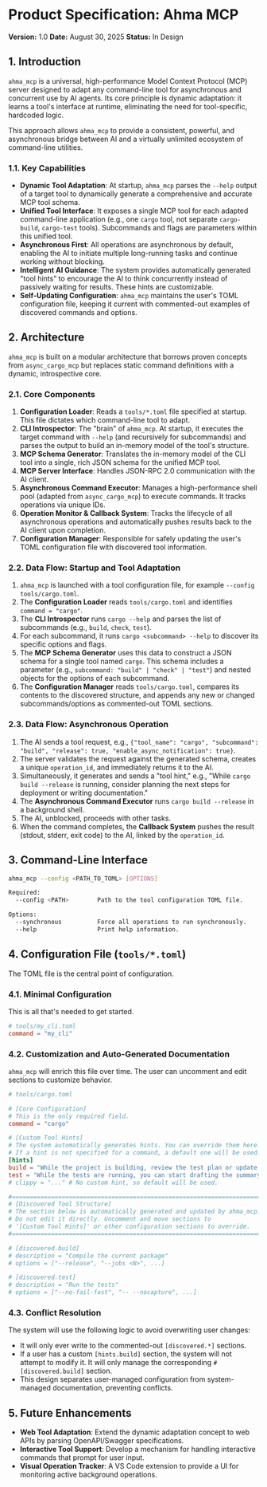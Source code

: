 # Product Specification: Ahma MCP

**Version:** 1.0
**Date:** August 30, 2025
**Status:** In Design

## 1. Introduction

`ahma_mcp` is a universal, high-performance Model Context Protocol (MCP) server designed to adapt any command-line tool for asynchronous and concurrent use by AI agents. Its core principle is dynamic adaptation: it learns a tool's interface at runtime, eliminating the need for tool-specific, hardcoded logic.

This approach allows `ahma_mcp` to provide a consistent, powerful, and asynchronous bridge between AI and a virtually unlimited ecosystem of command-line utilities.

### 1.1. Key Capabilities

- **Dynamic Tool Adaptation**: At startup, `ahma_mcp` parses the `--help` output of a target tool to dynamically generate a comprehensive and accurate MCP tool schema.
- **Unified Tool Interface**: It exposes a single MCP tool for each adapted command-line application (e.g., one `cargo` tool, not separate `cargo-build`, `cargo-test` tools). Subcommands and flags are parameters within this unified tool.
- **Asynchronous First**: All operations are asynchronous by default, enabling the AI to initiate multiple long-running tasks and continue working without blocking.
- **Intelligent AI Guidance**: The system provides automatically generated "tool hints" to encourage the AI to think concurrently instead of passively waiting for results. These hints are customizable.
- **Self-Updating Configuration**: `ahma_mcp` maintains the user's TOML configuration file, keeping it current with commented-out examples of discovered commands and options.

## 2. Architecture

`ahma_mcp` is built on a modular architecture that borrows proven concepts from `async_cargo_mcp` but replaces static command definitions with a dynamic, introspective core.

### 2.1. Core Components

1.  **Configuration Loader**: Reads a `tools/*.toml` file specified at startup. This file dictates which command-line tool to adapt.
2.  **CLI Introspector**: The "brain" of `ahma_mcp`. At startup, it executes the target command with `--help` (and recursively for subcommands) and parses the output to build an in-memory model of the tool's structure.
3.  **MCP Schema Generator**: Translates the in-memory model of the CLI tool into a single, rich JSON schema for the unified MCP tool.
4.  **MCP Server Interface**: Handles JSON-RPC 2.0 communication with the AI client.
5.  **Asynchronous Command Executor**: Manages a high-performance shell pool (adapted from `async_cargo_mcp`) to execute commands. It tracks operations via unique IDs.
6.  **Operation Monitor & Callback System**: Tracks the lifecycle of all asynchronous operations and automatically pushes results back to the AI client upon completion.
7.  **Configuration Manager**: Responsible for safely updating the user's TOML configuration file with discovered tool information.

### 2.2. Data Flow: Startup and Tool Adaptation

1.  `ahma_mcp` is launched with a tool configuration file, for example `--config tools/cargo.toml`.
2.  The **Configuration Loader** reads `tools/cargo.toml` and identifies `command = "cargo"`.
3.  The **CLI Introspector** runs `cargo --help` and parses the list of subcommands (e.g., `build`, `check`, `test`).
4.  For each subcommand, it runs `cargo <subcommand> --help` to discover its specific options and flags.
5.  The **MCP Schema Generator** uses this data to construct a JSON schema for a single tool named `cargo`. This schema includes a parameter (e.g., `subcommand: "build" | "check" | "test"`) and nested objects for the options of each subcommand.
6.  The **Configuration Manager** reads `tools/cargo.toml`, compares its contents to the discovered structure, and appends any new or changed subcommands/options as commented-out TOML sections.

### 2.3. Data Flow: Asynchronous Operation

1.  The AI sends a tool request, e.g., `{"tool_name": "cargo", "subcommand": "build", "release": true, "enable_async_notification": true}`.
2.  The server validates the request against the generated schema, creates a unique `operation_id`, and immediately returns it to the AI.
3.  Simultaneously, it generates and sends a "tool hint," e.g., "While `cargo build --release` is running, consider planning the next steps for deployment or writing documentation."
4.  The **Asynchronous Command Executor** runs `cargo build --release` in a background shell.
5.  The AI, unblocked, proceeds with other tasks.
6.  When the command completes, the **Callback System** pushes the result (stdout, stderr, exit code) to the AI, linked by the `operation_id`.

## 3. Command-Line Interface

```bash
ahma_mcp --config <PATH_TO_TOML> [OPTIONS]

Required:
  --config <PATH>        Path to the tool configuration TOML file.

Options:
  --synchronous          Force all operations to run synchronously.
  --help                 Print help information.
```

## 4. Configuration File (`tools/*.toml`)

The TOML file is the central point of configuration.

### 4.1. Minimal Configuration

This is all that's needed to get started.

```toml
# tools/my_cli.toml
command = "my_cli"
```

### 4.2. Customization and Auto-Generated Documentation

`ahma_mcp` will enrich this file over time. The user can uncomment and edit sections to customize behavior.

```toml
# tools/cargo.toml

# [Core Configuration]
# This is the only required field.
command = "cargo"

# [Custom Tool Hints]
# The system automatically generates hints. You can override them here.
# If a hint is not specified for a command, a default one will be used.
[hints]
build = "While the project is building, review the test plan or update the documentation."
test = "While the tests are running, you can start drafting the summary of the changes."
# clippy = "..." # No custom hint, so default will be used.

#=======================================================================#
# [Discovered Tool Structure]                                           #
# The section below is automatically generated and updated by ahma_mcp. #
# Do not edit it directly. Uncomment and move sections to               #
# '[Custom Tool Hints]' or other configuration sections to override.    #
#=======================================================================#

# [discovered.build]
# description = "Compile the current package"
# options = ["--release", "--jobs <N>", ...]

# [discovered.test]
# description = "Run the tests"
# options = ["--no-fail-fast", "-- --nocapture", ...]
```

### 4.3. Conflict Resolution

The system will use the following logic to avoid overwriting user changes:

- It will only ever write to the commented-out `[discovered.*]` sections.
- If a user has a custom `[hints.build]` section, the system will not attempt to modify it. It will only manage the corresponding `# [discovered.build]` section.
- This design separates user-managed configuration from system-managed documentation, preventing conflicts.

## 5. Future Enhancements

- **Web Tool Adaptation**: Extend the dynamic adaptation concept to web APIs by parsing OpenAPI/Swagger specifications.
- **Interactive Tool Support**: Develop a mechanism for handling interactive commands that prompt for user input.
- **Visual Operation Tracker**: A VS Code extension to provide a UI for monitoring active background operations.
